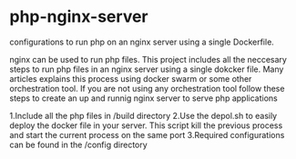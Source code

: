 # php-nginx-server
configurations to run php on an nginx server using a single Dockerfile. 

nginx can be used to run php files. This project includes all the neccesary steps to run php files in an nginx server using a single dokcker file. Many articles explains this process using docker swarm or some other orchestration tool. If you are not using any orchestration tool follow these steps to create an up and runnig nginx server to serve php applications

1.Include all the php files in /build directory 
2.Use the depol.sh to easily deploy the docker file in your server. This script kill the previous process and start the current process on the same port 
3.Required configurations can be found in the /config directory 
